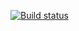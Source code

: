 [![Build status](https://ci.appveyor.com/api/projects/status/e1w5nc6m0185gv72?svg=true)](https://ci.appveyor.com/project/Grey601/javaautomation-selenide)